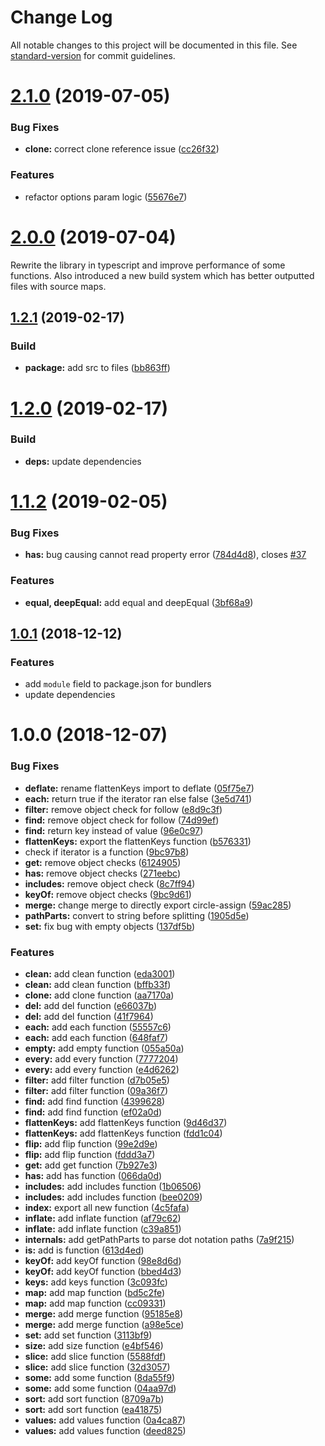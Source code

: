 # Change Log

All notable changes to this project will be documented in this file. See [standard-version](https://github.com/conventional-changelog/standard-version) for commit guidelines.

# [2.1.0](https://github.com/hammy2899/o/compare/v1.2.0...v2.1.0) (2019-07-05)


### Bug Fixes

* **clone:** correct clone reference issue ([cc26f32](https://github.com/hammy2899/o/commit/cc26f32))


### Features

* refactor options param logic ([55676e7](https://github.com/hammy2899/o/commit/55676e7))



# [2.0.0](https://github.com/hammy2899/o/compare/v1.2.0...v2.0.0) (2019-07-04)

Rewrite the library in typescript and improve performance of some functions.
Also introduced a new build system which has better outputted files with source maps.



## [1.2.1](https://github.com/hammy2899/o/compare/v1.2.0...v1.2.1) (2019-02-17)


### Build

* **package:** add src to files ([bb863ff](https://github.com/hammy2899/o/commit/bb863ff))




# [1.2.0](https://github.com/hammy2899/o/compare/v1.0.1...v1.2.0) (2019-02-17)


### Build

* **deps:** update dependencies



<a name="1.1.2"></a>
# [1.1.2](https://github.com/hammy2899/o/compare/v1.0.1...v1.1.2) (2019-02-05)


### Bug Fixes

* **has:** bug causing cannot read property error ([784d4d8](https://github.com/hammy2899/o/commit/784d4d8)), closes [#37](https://github.com/hammy2899/o/issues/37)


### Features

* **equal, deepEqual:** add equal and deepEqual ([3bf68a9](https://github.com/hammy2899/o/commit/3bf68a9))



<a name="1.0.1"></a>
## [1.0.1](https://github.com/hammy2899/o/compare/v1.0.0...v1.0.1) (2018-12-12)

### Features

* add `module` field to package.json for bundlers
* update dependencies

<a name="1.0.0"></a>
# 1.0.0 (2018-12-07)

### Bug Fixes

* **deflate:** rename flattenKeys import to deflate ([05f75e7](https://github.com/hammy2899/o/commit/05f75e7))
* **each:** return true if the iterator ran else false ([3e5d741](https://github.com/hammy2899/o/commit/3e5d741))
* **filter:** remove object check for follow ([e8d9c3f](https://github.com/hammy2899/o/commit/e8d9c3f))
* **find:** remove object check for follow ([74d99ef](https://github.com/hammy2899/o/commit/74d99ef))
* **find:** return key instead of value ([96e0c97](https://github.com/hammy2899/o/commit/96e0c97))
* **flattenKeys:** export the flattenKeys function ([b576331](https://github.com/hammy2899/o/commit/b576331))
* check if iterator is a function ([9bc97b8](https://github.com/hammy2899/o/commit/9bc97b8))
* **get:** remove object checks ([6124905](https://github.com/hammy2899/o/commit/6124905))
* **has:** remove object checks ([271eebc](https://github.com/hammy2899/o/commit/271eebc))
* **includes:** remove object check ([8c7ff94](https://github.com/hammy2899/o/commit/8c7ff94))
* **keyOf:** remove object checks ([9bc9d61](https://github.com/hammy2899/o/commit/9bc9d61))
* **merge:** change merge to directly export circle-assign ([59ac285](https://github.com/hammy2899/o/commit/59ac285))
* **pathParts:** convert to string before splitting ([1905d5e](https://github.com/hammy2899/o/commit/1905d5e))
* **set:** fix bug with empty objects ([137df5b](https://github.com/hammy2899/o/commit/137df5b))


### Features

* **clean:** add clean function ([eda3001](https://github.com/hammy2899/o/commit/eda3001))
* **clean:** add clean function ([bffb33f](https://github.com/hammy2899/o/commit/bffb33f))
* **clone:** add clone function ([aa7170a](https://github.com/hammy2899/o/commit/aa7170a))
* **del:** add del function ([e66037b](https://github.com/hammy2899/o/commit/e66037b))
* **del:** add del function ([41f7964](https://github.com/hammy2899/o/commit/41f7964))
* **each:** add each function ([55557c6](https://github.com/hammy2899/o/commit/55557c6))
* **each:** add each function ([648faf7](https://github.com/hammy2899/o/commit/648faf7))
* **empty:** add empty function ([055a50a](https://github.com/hammy2899/o/commit/055a50a))
* **every:** add every function ([7777204](https://github.com/hammy2899/o/commit/7777204))
* **every:** add every function ([e4d6262](https://github.com/hammy2899/o/commit/e4d6262))
* **filter:** add filter function ([d7b05e5](https://github.com/hammy2899/o/commit/d7b05e5))
* **filter:** add filter function ([09a36f7](https://github.com/hammy2899/o/commit/09a36f7))
* **find:** add find function ([4399628](https://github.com/hammy2899/o/commit/4399628))
* **find:** add find function ([ef02a0d](https://github.com/hammy2899/o/commit/ef02a0d))
* **flattenKeys:** add flattenKeys function ([9d46d37](https://github.com/hammy2899/o/commit/9d46d37))
* **flattenKeys:** add flattenKeys function ([fdd1c04](https://github.com/hammy2899/o/commit/fdd1c04))
* **flip:** add flip function ([99e2d9e](https://github.com/hammy2899/o/commit/99e2d9e))
* **flip:** add flip function ([fddd3a7](https://github.com/hammy2899/o/commit/fddd3a7))
* **get:** add get function ([7b927e3](https://github.com/hammy2899/o/commit/7b927e3))
* **has:** add has function ([066da0d](https://github.com/hammy2899/o/commit/066da0d))
* **includes:** add includes function ([1b06506](https://github.com/hammy2899/o/commit/1b06506))
* **includes:** add includes function ([bee0209](https://github.com/hammy2899/o/commit/bee0209))
* **index:** export all new function ([4c5fafa](https://github.com/hammy2899/o/commit/4c5fafa))
* **inflate:** add inflate function ([af79c62](https://github.com/hammy2899/o/commit/af79c62))
* **inflate:** add inflate function ([c39a851](https://github.com/hammy2899/o/commit/c39a851))
* **internals:** add getPathParts to parse dot notation paths ([7a9f215](https://github.com/hammy2899/o/commit/7a9f215))
* **is:** add is function ([613d4ed](https://github.com/hammy2899/o/commit/613d4ed))
* **keyOf:** add keyOf function ([98e8d6d](https://github.com/hammy2899/o/commit/98e8d6d))
* **keyOf:** add keyOf function ([bbed4d3](https://github.com/hammy2899/o/commit/bbed4d3))
* **keys:** add keys function ([3c093fc](https://github.com/hammy2899/o/commit/3c093fc))
* **map:** add map function ([bd5c2fe](https://github.com/hammy2899/o/commit/bd5c2fe))
* **map:** add map function ([cc09331](https://github.com/hammy2899/o/commit/cc09331))
* **merge:** add merge function ([95185e8](https://github.com/hammy2899/o/commit/95185e8))
* **merge:** add merge function ([a98e5ce](https://github.com/hammy2899/o/commit/a98e5ce))
* **set:** add set function ([3113bf9](https://github.com/hammy2899/o/commit/3113bf9))
* **size:** add size function ([e4bf546](https://github.com/hammy2899/o/commit/e4bf546))
* **slice:** add slice function ([5588fdf](https://github.com/hammy2899/o/commit/5588fdf))
* **slice:** add slice function ([32d3057](https://github.com/hammy2899/o/commit/32d3057))
* **some:** add some function ([8da55f9](https://github.com/hammy2899/o/commit/8da55f9))
* **some:** add some function ([04aa97d](https://github.com/hammy2899/o/commit/04aa97d))
* **sort:** add sort function ([8709a7b](https://github.com/hammy2899/o/commit/8709a7b))
* **sort:** add sort function ([ea41875](https://github.com/hammy2899/o/commit/ea41875))
* **values:** add values function ([0a4ca87](https://github.com/hammy2899/o/commit/0a4ca87))
* **values:** add values function ([deed825](https://github.com/hammy2899/o/commit/deed825))

